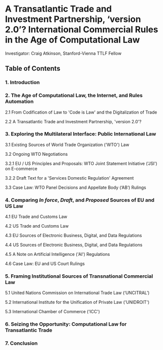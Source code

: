 # A Transatlantic Trade and Investment Partnership, ‘version 2.0’? International Commercial Rules in the Age of Computational Law

Investigator: Craig Atkinson, Stanford-Vienna TTLF Fellow

## Table of Contents

### 1. Introduction

### 2. The Age of Computational Law, the Internet, and Rules Automation

2.1 From Codification of Law to 'Code is Law' and the Digitalization of Trade

2.2 A Transatlantic Trade and Investment Partnership, 'version 2.0'?

### 3. Exploring the Multilateral Interface: Public International Law

3.1 Existing Sources of World Trade Organization ('WTO') Law

3.2 Ongoing WTO Negotiations

3.2.1 EU / US Principles and Proposals: WTO Joint Statement Initiative ('JSI') on E-commerce

3.2.2 Draft Text for a 'Services Domestic Regulation' Agreement

3.3 Case Law: WTO Panel Decisions and Appellate Body (‘AB’) Rulings

### 4. Comparing *In force*, *Draft*, and *Proposed* Sources of EU and US Law

4.1 EU Trade and Customs Law

4.2 US Trade and Customs Law

4.3 EU Sources of Electronic Business, Digital, and Data Regulations

4.4 US Sources of Electronic Business, Digital, and Data Regulations

4.5 A Note on Artificial Intelligence ('AI') Regulations

4.6 Case Law: EU and US Court Rulings

### 5. Framing Institutional Sources of Transnational Commercial Law

5.1 United Nations Commission on International Trade Law (‘UNCITRAL’)

5.2 International Institute for the Unification of Private Law ('UNIDROIT')

5.3 International Chamber of Commerce ('ICC')

### 6. Seizing the Opportunity: Computational Law for Transatlantic Trade

### 7. Conclusion


